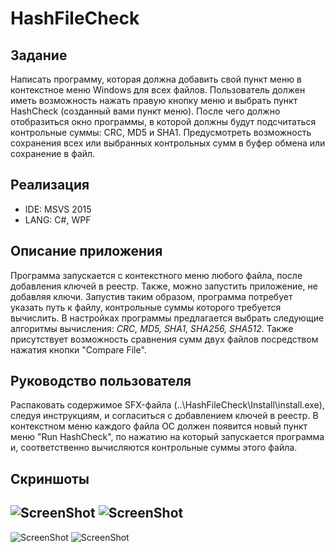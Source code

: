 # HashFileCheck

## Задание
Написать программу, которая должна добавить свой пункт меню в контекстное меню Windows для всех файлов. 
Пользователь должен иметь возможность нажать правую кнопку меню и выбрать пункт HashCheck (созданный вами пункт меню). 
После чего должно отобразиться окно программы, в которой должны будут подсчитаться контрольные суммы: CRC, MD5 и SHA1. 
Предусмотреть возможность сохранения всех или выбранных контрольных сумм в буфер обмена или сохранение в файл.

## Реализация
* IDE: MSVS 2015
* LANG: C#, WPF

## Описание приложения
Программа запускается с контекстного меню любого файла, после добавления ключей в реестр. 
Также, можно запустить приложение, не добавляя ключи. Запустив таким образом, программа потребует указать путь к файлу, 
контрольные суммы которого требуется вычислить. В настройках программы предлагается выбрать следующие алгоритмы вычисления: 
*CRC, MD5, SHA1, SHA256, SHA512*. Также присутствует возможность сравнения сумм двух файлов посредством нажатия кнопки "Compare File".

## Руководство пользователя
Распаковать содержимое SFX-файла (..\HashFileCheck\Install\install.exe), следуя инструкциям, и согласиться с добавлением ключей в реестр. 
В контекстном меню каждого файла ОС должен появится новый пункт меню "Run HashCheck", по нажатию на который запускается программа и, 
соответственно вычисляются контрольные суммы этого файла.

## Скриншоты
![ScreenShot](https://raw.github.com/insendend/HashFileCheck/master/HashFileCheck/Screenshots/scrn1.jpg)
![ScreenShot](https://raw.github.com/insendend/HashFileCheck/master/HashFileCheck/Screenshots/scrn2.jpg)
---
![ScreenShot](https://raw.github.com/insendend/HashFileCheck/master/HashFileCheck/Screenshots/scrn3.jpg)
![ScreenShot](https://raw.github.com/insendend/HashFileCheck/master/HashFileCheck/Screenshots/scrn4.jpg)
